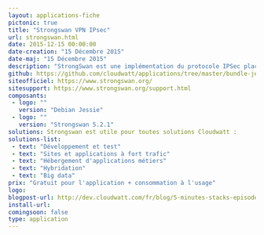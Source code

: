 ```yaml
---
layout: applications-fiche
pictonic: true
title: "Strongswan VPN IPsec"
url: strongswan.html
date: 2015-12-15 00:00:00
date-creation: "15 Décembre 2015"
date-maj: "15 Décembre 2015"
description: "StrongSwan est une implémentation du protocole IPSec placé sous licence GPL. Grace à lui, vous pourrez mettre en place un tunnel VPN IPSec en un minium d'étapes, afin de disposer d'un canal sécurisé et authentifié vers une zone externe à la plate-forme Cloudwatt."
github: https://github.com/cloudwatt/applications/tree/master/bundle-jessie-strongswan
siteofficiel: https://www.strongswan.org/
sitesupport: https://www.strongswan.org/support.html
composants:
 - logo: ""
   version: "Debian Jessie"
 - logo: ""
   version: "Strongswan 5.2.1"
solutions: Strongswan est utile pour toutes solutions Cloudwatt :
solutions-list: 
 - text: "Développement et test"
 - text: "Sites et applications à fort trafic"
 - text: "Hébergement d'applications métiers"
 - text: "Hybridation"
 - text: "Big data"
prix: "Gratuit pour l'application + consommation à l'usage"
logo: 
blogpost-url: http://dev.cloudwatt.com/fr/blog/5-minutes-stacks-episode-seize-strongswan.html
install-url:
comingsoon: false
type: application
---
```

